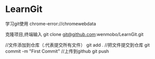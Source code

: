 # LearnGit
学习git使用
chrome-error://chromewebdata


克隆项目,终端输入
git clone git@github.com:wenmobo/LearnGit.git

//文件添加到仓库（.代表提交所有文件）
git add .
//把文件提交到仓库
git commit -m "First Commit"
//上传到github
git push
